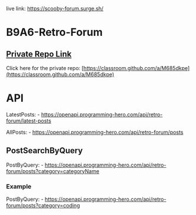 live link:
https://scooby-forum.surge.sh/

# B9A6-Retro-Forum

## [ Private Repo Link](https://classroom.github.com/a/M685dkpe)

Click here for the private repo: [https://classroom.github.com/a/M685dkpe](https://classroom.github.com/a/M685dkpe)

# API

LatestPosts: - https://openapi.programming-hero.com/api/retro-forum/latest-posts

AllPosts: - https://openapi.programming-hero.com/api/retro-forum/posts

## PostSearchByQuery

PostByQuery: - https://openapi.programming-hero.com/api/retro-forum/posts?category=categoryName

### Example

PostByQuery: - https://openapi.programming-hero.com/api/retro-forum/posts?category=coding
